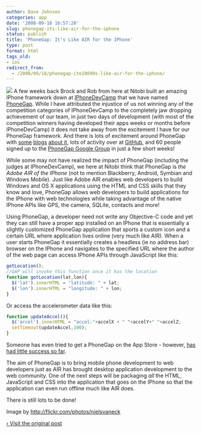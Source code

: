 ```yaml
---
author: Dave Johnson
categories: app
date: '2008-09-18 16:57:28'
slug: phonegap-its-like-air-for-the-iphone
status: publish
title: 'PhoneGap: It’s Like AIR for the IPhone'
type: post
format: html
tags_old:
- ios
redirect_from:
  - /2008/09/18/phonegap-ite28099s-like-air-for-the-iphone/
---
```


![](http://farm2.static.flickr.com/1413/1490570992_3ed3f29633_m.jpg) A few weeks back Brock and Rob from here at Nitobi built an amazing IPhone framework down at [IPhoneDevCamp](http://www.iphonedevcamp.org/) that we have named [PhoneGap](http://phonegap.com). While I have attributed the injustice of us not winning any of the competition categories of IPhoneDevCamp to the completely jaw dropping achievement of our team, in just two days of development (with most of the competition winners having developed their apps weeks or months before IPhoneDevCamp) it does not take away from the excitement I have for our PhoneGap framework. And there is lots of excitement around PhoneGap with [some](http://iphonemicrosites.com/news/phonegap-converts-webapps-to-native-apps/) [blogs](http://britg.com/2008/08/21/phonegap-native-iphone-apps-running-your-html-css-javascript-code/) [about it](http://appleiphoneapps.org/2008/08/22/phonegap-native-iphone-apps-running-your-html-css-javascript-code/), lots of activity over at [GitHub](http://github.com/sintaxi/gap), and 60 people signed up to the [PhoneGap Google Group](http://groups.google.com/group/phonegap) in just a few short weeks!

While some may not have realized the impact of PhoneGap (including the judges at IPhoneDevCamp), we here at Nitobi think that PhoneGap is _the Adobe AIR of the IPhone_ (not to mention Blackberry, Android, Symbian and Windows Mobile). Just like Adobe AIR enables web developers to build Windows and OS X applications using the HTML and CSS skills that they know and love, PhoneGap allows web developers to build applications for the IPhone with web technologies while taking advantage of the native IPhone APIs like GPS, the camera, SQLite, contacts and more!

Using PhoneGap, a developer need not write any Objective-C code and yet they can still have a proper app installed on an IPhone that is essentially a slightly customized PhoneGap application that sports a custom icon and a certain URL where application lives online (very much like AIR). When a user starts PhoneGap it essentially creates a headless (ie no address bar) browser on the IPhone and navigates to the specified URL where the author of the web page can access IPhone APIs through JavaScript like this:

```js
getLocation();
//GAP will invoke this function once it has the location
function gotLocation(lat,lon){
  $('lat').innerHTML = "latitude: " + lat;
  $('lon').innerHTML = "longitude: " + lon;
}
```

Or access the accelerometer data like this:

```js
function updateAccel(){
  $('accel').innerHTML = "accel:"+accelX + " "+accelY+" "+accelZ;
  setTimeout(updateAccel,100);
}
```

Someone has even tried to get a PhoneGap on the App Store - however, [has had little success so far](http://britg.com/2008/09/08/apple-too-stupid-to-understand-utility-of-outside-the-box-apps/).

The aim of PhoneGap is to bring mobile phone development to web developers just as AIR has brought desktop application development to the web community. One of the next steps will be packaging _all_ the HTML, JavaScript and CSS into the application that goes on the IPhone so that the application can even run offline much like AIR does.

There is still lots to be done!

Image by http://flickr.com/photos/nielsvaneck

[› Visit the original post](http://blogs.nitobi.com/dave/2008/09/18/phonegap-air-for-the-iphone/)
